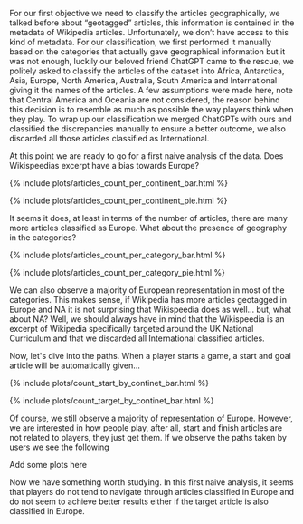 For our first objective we need to classify the articles geographically, we talked before about “geotagged” articles, this information is contained in the metadata of Wikipedia articles. Unfortunately, we don’t have access to this kind of metadata. For our classification, we first performed it manually based on the categories that actually gave geographical information but it was not enough, luckily our beloved friend ChatGPT came to the rescue, we politely asked to classify the articles of the dataset into Africa, Antarctica, Asia, Europe, North America, Australia, South America and International giving it the names of the articles. A few assumptions were made here, note that Central America and Oceania are not considered, the reason behind this decision is to resemble as much as possible the way players think when they play.  To wrap up our classification we merged ChatGPTs with ours and classified the discrepancies manually to ensure a better outcome, we also discarded all those articles classified as International. 

At this point we are ready to go for a first naive analysis of the data. Does Wikispeedias excerpt have a bias towards Europe?

{% include plots/articles_count_per_continent_bar.html %}

{% include plots/articles_count_per_continent_pie.html %}

It seems it does, at least in terms of the number of articles, there are many more articles classified as Europe. What about the presence of geography in the categories?


{% include plots/articles_count_per_category_bar.html %}

{% include plots/articles_count_per_category_pie.html %}

We can also observe a majority of European representation in most of the categories. This makes sense, if Wikipedia has more articles geotagged in Europe and NA it is not surprising that Wikispeedia does as well… but, what about NA? Well, we should always have in mind that the Wikispeedia is an excerpt of Wikipedia specifically targeted around the UK National Curriculum and that we discarded all International classified articles.

Now, let's dive into the paths. When a player starts a game, a start and goal article will be automatically given…

{% include plots/count_start_by_continet_bar.html %}

{% include plots/count_target_by_continet_bar.html %}

Of course, we still observe a majority of representation of Europe. However, we are interested in how people play, after all, start and finish articles are not related to players, they just get them. If we observe the paths taken by users we see the following

Add some plots here

Now we have something worth studying. In this first naive analysis, it seems that players do not tend to navigate through articles classified in Europe and do not seem to achieve better results either if the target article is also classified in Europe.